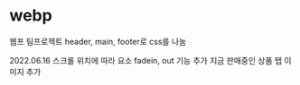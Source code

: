 # webp
웹프 팀프로젝트
header, main, footer로 css를 나눔

2022.06.16
스크롤 위치에 따라 요소 fadein, out 기능 추가
지금 판매중인 상품 탭 이미지 추가
